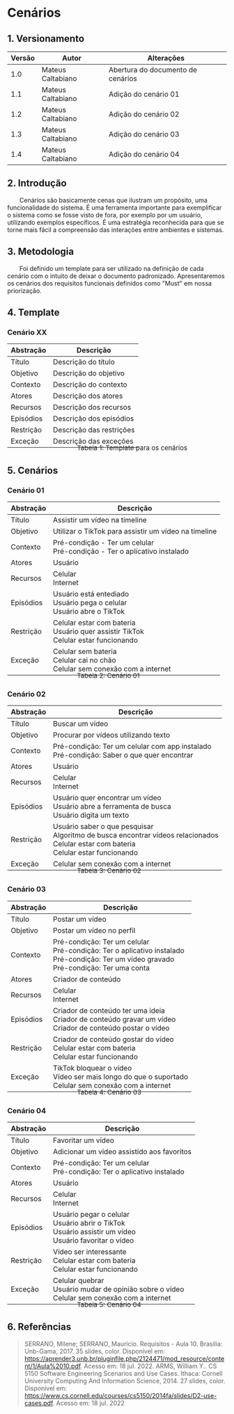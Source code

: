 # Cenários

## 1. Versionamento



| Versão | Autor             | Alterações                        |
| ------ | ----------------- | --------------------------------- |
| 1.0    | Mateus Caltabiano | Abertura do documento de cenários |
| 1.1    | Mateus Caltabiano | Adição do cenário 01              |
| 1.2    | Mateus Caltabiano | Adição do cenário 02              |
| 1.3    | Mateus Caltabiano | Adição do cenário 03              |
| 1.4    | Mateus Caltabiano | Adição do cenário 04              |


## 2. Introdução

&emsp;&emsp;Cenários são basicamente cenas que ilustram um propósito, uma funcionalidade do sistema. É uma ferramenta importante para exemplificar o sistema como se fosse visto de fora, por exemplo por um usuário, utilizando exemplos específicos. É uma estratégia reconhecida para que se torne mais fácil a compreensão das interações entre ambientes e sistemas.

## 3. Metodologia

&emsp;&emsp;Foi definido um template para ser utilizado na definição de cada cenário com o intuito de deixar o documento padronizado. Apresentaremos os cenários dos requisitos funcionais definidos como "Must" em nossa priorização.

## 4. Template

### Cenário XX

| Abstração | Descrição                |
| --------- | ------------------------ |
| Título    | Descrição do título      |
| Objetivo  | Descrição do objetivo    |
| Contexto  | Descrição do contexto    |
| Atores    | Descrição dos atores     |
| Recursos  | Descrição dos recursos   |
| Episódios | Descrição dos episódios  |
| Restrição | Descrição das restrições |
| Exceção   | Descrição das exceções   |

<p style="margin-top: -25px; font-size: 15px; margin-left: 160px">
    Tabela 1: Template para os cenários
</p>

## 5. Cenários

### Cenário 01

| Abstração | Descrição                                                                              |
| --------- | -------------------------------------------------------------------------------------- |
| Título    | Assistir um vídeo na timeline                                                          |
| Objetivo  | Utilizar o TikTok para assistir um vídeo na timeline                                   |
| Contexto  | Pré-condição - Ter um celular<br>Pré-condição - Ter o aplicativo instalado             |
| Atores    | Usuário                                                                                |
| Recursos  | Celular<br>Internet                                                                    |
| Episódios | Usuário está entediado<br>Usuário pega o celular<br>Usuário abre o TikTok              |
| Restrição | Celular estar com bateria<br>Usuário quer assistir TikTok<br>Celular estar funcionando |
| Exceção   | Celular sem bateria<br>Celular cai no chão<br>Celular sem conexão com a internet       |

<p style="margin-top: -25px; font-size: 15px; margin-left: 160px">
    Tabela 2: Cenário 01
</p>

### Cenário 02

| Abstração | Descrição                                                                                                                                   |
| --------- | ------------------------------------------------------------------------------------------------------------------------------------------- |
| Título    | Buscar um vídeo                                                                                                                             |
| Objetivo  | Procurar por vídeos utilizando texto                                                                                                        |
| Contexto  | Pré-condição: Ter um celular com app instalado<br>Pré-condição: Saber o que quer encontrar                                                  |
| Atores    | Usuário                                                                                                                                     |
| Recursos  | Celular<br>Internet                                                                                                                         |
| Episódios | Usuário quer encontrar um vídeo<br>Usuário abre a ferramenta de busca<br>Usuário digita um texto                                            |
| Restrição | Usuário saber o que pesquisar<br>Algoritmo de busca encontrar vídeos relacionados<br>Celular estar com bateria<br>Celular estar funcionando |
| Exceção   | Celular sem conexão com a internet                                                                                                          |

<p style="margin-top: -25px; font-size: 15px; margin-left: 160px">
    Tabela 3: Cenário 02
</p>

### Cenário 03

| Abstração | Descrição                                                                                                                                     |
| --------- | --------------------------------------------------------------------------------------------------------------------------------------------- |
| Título    | Postar um vídeo                                                                                                                               |
| Objetivo  | Postar um vídeo no perfil                                                                                                                     |
| Contexto  | Pré-condição: Ter um celular<br>Pré-condição: Ter o aplicativo instalado<br>Pré-condição: Ter um vídeo gravado<br>Pré-condição: Ter uma conta |
| Atores    | Criador de conteúdo                                                                                                                           |
| Recursos  | Celular<br>Internet                                                                                                                           |
| Episódios | Criador de conteúdo ter uma ideia<br>Criador de conteúdo gravar um vídeo<br>Criador de conteúdo postar o vídeo                                |
| Restrição | Criador de conteúdo gostar do vídeo<br>Celular estar com bateria<br>Celular estar funcionando                                                 |
| Exceção   | TikTok bloquear o vídeo<br>Vídeo ser mais longo do que o suportado<br>Celular sem conexão com a internet                                      |

<p style="margin-top: -25px; font-size: 15px; margin-left: 160px">
    Tabela 4: Cenário 03
</p>

### Cenário 04

| Abstração | Descrição                                                                                                   |
| --------- | ----------------------------------------------------------------------------------------------------------- |
| Título    | Favoritar um vídeo                                                                                          |
| Objetivo  | Adicionar um vídeo assistido aos favoritos                                                                  |
| Contexto  | Pré-condição: Ter um celular<br>Pré-condição: Ter o aplicativo instalado<br>                                |
| Atores    | Usuário                                                                                                     |
| Recursos  | Celular<br>Internet                                                                                         |
| Episódios | Usuário pegar o celular<br>Usuário abrir o TikTok<br>Usuário assistir um vídeo<br>Usuário favoritar o vídeo |
| Restrição | Vídeo ser interessante<br>Celular estar com bateria<br>Celular estar funcionando                                                                                      |
| Exceção   | Celular quebrar<br>Usuário mudar de opinião sobre o vídeo<br>Celular sem conexão com a internet                                                   |

<p style="margin-top: -25px; font-size: 15px; margin-left: 160px">
    Tabela 5: Cenário 04
</p>

## 6. Referências

>SERRANO, Milene; SERRANO, Maurício. Requisitos - Aula 10. Brasília: Unb-Gama, 2017. 35 slides, color. Disponível em: https://aprender3.unb.br/pluginfile.php/2124471/mod_resource/content/1/Aula%2010.pdf. Acesso em: 18 jul. 2022.
>ARMS, William Y.. CS 5150 Software Engineering Scenarios and Use Cases. Ithaca: Cornell University Computing And Information Science, 2014. 27 slides, color. Disponível em: https://www.cs.cornell.edu/courses/cs5150/2014fa/slides/D2-use-cases.pdf. Acesso em: 18 jul. 2022